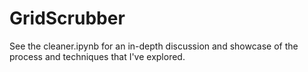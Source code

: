 # GridScrubber
See the cleaner.ipynb for an in-depth discussion and showcase of the process and techniques that I've explored.
